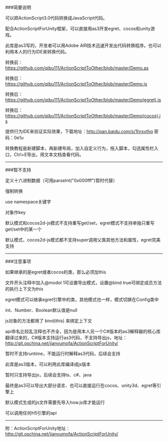 ###简要说明

可以把ActionScript3.0代码转换成JavaScript代码。

配合ActionScriptForUnity框架，可以直接用as3开发egret、cocos和unity游戏。

此库是as3写的，开发者可以用Adobe AIR技术迅速开发出代码转换程序。也可以利用本人的行为IDE来转换代码。

转换前：https://github.com/qibu111/ActionScriptToOther/blob/master/Demo.as 

转换后：https://github.com/qibu111/ActionScriptToOther/blob/master/Demo.js

转换后：https://github.com/qibu111/ActionScriptToOther/blob/master/Demo(egret).js

转换后：https://github.com/qibu111/ActionScriptToOther/blob/master/Demo(cocos).js

提供行为IDE来验证实际效果，下载地址：http://pan.baidu.com/s/1hrsvthq 密码：0e1u

转换教程是新建脚本，再新建布局，加入自定义行为，拖入脚本，勾选属性栏入口，Ctrl+E导出，用文本文档查看代码。

----------------------------------------------------------------------------------------------------------------------

###暂不支持

定义十六进制数据（可用parseInt("0x000fff")暂时代替）

强制转换

use namespace关键字

对象作key

默认模式和cocos2d-js模式不支持重写get/set，egret模式不支持单独只重写get/set中的某一个

默认模式、cocos2d-js模式都不支持super调用父类其他方法和属性，egret完美支持

----------------------------------------------------------------------------------------------------------------------

###注意事项

如果继承的是egret或者cocos的类，那么必须加this

文件开头注释中加入@modol 1可设置导出模式，设置@bind true可绑定成员方法的执行上下文为this

egret模式可以继承egret引擎中的类，其他模式也一样，模式切换在Config类中

int、Number、Boolean默认值是null

js对象的方法都用了 bind(this) 来绑定上下文

api命名比较乱注释也不齐全，因为是用本人另一个C#版本的as3解释器的核心库翻译过来的，C#版本支持运行as3代码，不支持导出js，地址：http://git.oschina.net/jianyumofa/ActionScriptForUnity/

暂时不支持runtime，不能运行时解释as3代码，后续会支持

此库是as3版本，可以利用此库编译成js版本

暂时只支持导出js，后续会支持ts、c#、java

最终是as3可以导出大部分语言、也可以直接运行在cocos、unity3d、egret等引擎上

默认模式生成的js文件需要先导入how.js库才能运行

可以调用任何H5引擎的api

----------------------------------------------------------------------------------------------------------------------

附：ActionScriptForUnity地址：http://git.oschina.net/jianyumofa/ActionScriptForUnity/